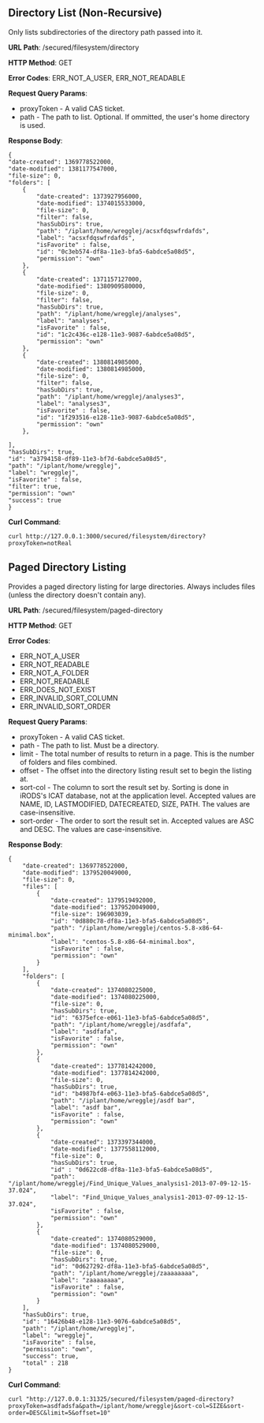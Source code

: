 Directory List (Non-Recursive)
------------------------------

Only lists subdirectories of the directory path passed into it.

__URL Path__: /secured/filesystem/directory

__HTTP Method__: GET

__Error Codes__: ERR_NOT_A_USER, ERR_NOT_READABLE

__Request Query Params__:

* proxyToken - A valid CAS ticket.
* path - The path to list. Optional. If ommitted, the user's home directory is used.

__Response Body__:

    {
    "date-created": 1369778522000,
    "date-modified": 1381177547000,
    "file-size": 0,
    "folders": [
        {
            "date-created": 1373927956000,
            "date-modified": 1374015533000,
            "file-size": 0,
            "filter": false,
            "hasSubDirs": true,
            "path": "/iplant/home/wregglej/acsxfdqswfrdafds",
            "label": "acsxfdqswfrdafds",
            "isFavorite" : false,
            "id": "0c3eb574-df8a-11e3-bfa5-6abdce5a08d5",
            "permission": "own"
        },
        {
            "date-created": 1371157127000,
            "date-modified": 1380909580000,
            "file-size": 0,
            "filter": false,
            "hasSubDirs": true,
            "path": "/iplant/home/wregglej/analyses",
            "label": "analyses",
            "isFavorite" : false,
            "id": "1c2c436c-e128-11e3-9087-6abdce5a08d5",
            "permission": "own"
        },
        {
            "date-created": 1380814985000,
            "date-modified": 1380814985000,
            "file-size": 0,
            "filter": false,
            "hasSubDirs": true,
            "path": "/iplant/home/wregglej/analyses3",
            "label": "analyses3",
            "isFavorite" : false,
            "id": "1f293516-e128-11e3-9087-6abdce5a08d5",
            "permission": "own"
        },

    ],
    "hasSubDirs": true,
    "id": "a3794158-df89-11e3-bf7d-6abdce5a08d5",
    "path": "/iplant/home/wregglej",
    "label": "wregglej",
    "isFavorite" : false,
    "filter": true,
    "permission": "own"
    "success": true
    }

__Curl Command__:

    curl http://127.0.0.1:3000/secured/filesystem/directory?proxyToken=notReal


Paged Directory Listing
-----------------------

Provides a paged directory listing for large directories. Always includes files (unless the directory doesn't contain any).

__URL Path__: /secured/filesystem/paged-directory

__HTTP Method__: GET

__Error Codes__:

* ERR_NOT_A_USER
* ERR_NOT_READABLE
* ERR_NOT_A_FOLDER
* ERR_NOT_READABLE
* ERR_DOES_NOT_EXIST
* ERR_INVALID_SORT_COLUMN
* ERR_INVALID_SORT_ORDER

__Request Query Params__:

* proxyToken - A valid CAS ticket.
* path - The path to list. Must be a directory.
* limit - The total number of results to return in a page. This is the number of folders and files combined.
* offset - The offset into the directory listing result set to begin the listing at.
* sort-col - The column to sort the result set by. Sorting is done in iRODS's ICAT database, not at the application level. Accepted values are NAME, ID, LASTMODIFIED, DATECREATED, SIZE, PATH. The values are case-insensitive.
* sort-order - The order to sort the result set in. Accepted values are ASC and DESC. The values are case-insensitive.

__Response Body__:

    {
        "date-created": 1369778522000,
        "date-modified": 1379520049000,
        "file-size": 0,
        "files": [
            {
                "date-created": 1379519492000,
                "date-modified": 1379520049000,
                "file-size": 196903039,
                "id": "0d880c78-df8a-11e3-bfa5-6abdce5a08d5",
                "path": "/iplant/home/wregglej/centos-5.8-x86-64-minimal.box",
                "label": "centos-5.8-x86-64-minimal.box",
                "isFavorite" : false,
                "permission": "own"
            }
        ],
        "folders": [
            {
                "date-created": 1374080225000,
                "date-modified": 1374080225000,
                "file-size": 0,
                "hasSubDirs": true,
                "id": "6375efce-e061-11e3-bfa5-6abdce5a08d5",
                "path": "/iplant/home/wregglej/asdfafa",
                "label": "asdfafa",
                "isFavorite" : false,
                "permission": "own"
            },
            {
                "date-created": 1377814242000,
                "date-modified": 1377814242000,
                "file-size": 0,
                "hasSubDirs": true,
                "id": "b4987bf4-e063-11e3-bfa5-6abdce5a08d5",
                "path": "/iplant/home/wregglej/asdf bar",
                "label": "asdf bar",
                "isFavorite" : false,
                "permission": "own"
            },
            {
                "date-created": 1373397344000,
                "date-modified": 1377558112000,
                "file-size": 0,
                "hasSubDirs": true,
                "id" : "0d622cd8-df8a-11e3-bfa5-6abdce5a08d5",
                "path": "/iplant/home/wregglej/Find_Unique_Values_analysis1-2013-07-09-12-15-37.024",
                "label": "Find_Unique_Values_analysis1-2013-07-09-12-15-37.024",
                "isFavorite" : false,
                "permission": "own"
            },
            {
                "date-created": 1374080529000,
                "date-modified": 1374080529000,
                "file-size": 0,
                "hasSubDirs": true,
                "id": "0d627292-df8a-11e3-bfa5-6abdce5a08d5",
                "path": "/iplant/home/wregglej/zaaaaaaaa",
                "label": "zaaaaaaaa",
                "isFavorite" : false,
                "permission": "own"
            }
        ],
        "hasSubDirs": true,
        "id": "16426b48-e128-11e3-9076-6abdce5a08d5",
        "path": "/iplant/home/wregglej",
        "label": "wregglej",
        "isFavorite" : false,
        "permission": "own",
        "success": true,
        "total" : 218
    }

__Curl Command__:

    curl "http://127.0.0.1:31325/secured/filesystem/paged-directory?proxyToken=asdfadsfa&path=/iplant/home/wregglej&sort-col=SIZE&sort-order=DESC&limit=5&offset=10"
